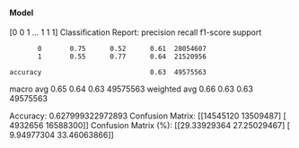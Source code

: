 #### Model
[0 0 1 ... 1 1 1]
Classification Report:
              precision    recall  f1-score   support

           0       0.75      0.52      0.61  28054607
           1       0.55      0.77      0.64  21520956

    accuracy                           0.63  49575563
   macro avg       0.65      0.64      0.63  49575563
weighted avg       0.66      0.63      0.63  49575563

Accuracy: 0.627999322972893
Confusion Matrix:
[[14545120 13509487]
 [ 4932656 16588300]]
Confusion Matrix (%):
[[29.33929364 27.25029467]
 [ 9.94977304 33.46063866]]
